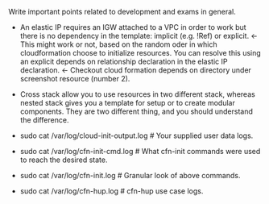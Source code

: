 Write important points related to development and exams in general.

- An elastic IP requires an IGW attached to a VPC in order to work but there is no dependency in the template: implicit (e.g. !Ref) or explicit. <- This might work or not, based on the random oder in which cloudformation choose to initialize resources. You can resolve this using an explicit depends on relationship declaration in the elastic IP declaration. <- Checkout cloud formation depends on directory under screenshot resource (number 2).

- Cross stack allow you to use resources in two different stack, whereas nested stack gives you a template for setup or to create modular components. They are two different thing, and you should understand the difference. 

- sudo cat /var/log/cloud-init-output.log       # Your supplied user data logs.
- sudo cat /var/log/cfn-init-cmd.log            # What cfn-init commands were used to reach the desired state.
- sudo cat /var/log/cfn-init.log                # Granular look of above commands.
- sudo cat /var/log/cfn-hup.log                 # cfn-hup use case logs.